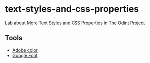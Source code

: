 # text-styles-and-css-properties
Lab about More Text Styles and CSS Properties in [The Odint Project](https://www.theodinproject.com/paths/full-stack-javascript/courses/intermediate-html-and-css)

## Tools
 - [Adobe color](https://color.adobe.com/es/create/color-wheel)
 - [Google Font](https://fonts.google.com/specimen/Roboto)
